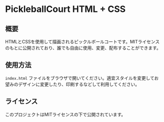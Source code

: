 # PickleballCourt HTML + CSS
## 概要
HTMLとCSSを使用して描画されるピックルボールコートです。MITライセンスのもとに公開されており、誰でも自由に使用、変更、配布することができます。

## 使用方法
`index.html` ファイルをブラウザで開いてください。適宜スタイルを変更してお望みのデザインに変更したり、印刷するなどして利用してください。

## ライセンス
このプロジェクトはMITライセンスの下で公開されています。
